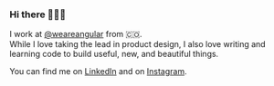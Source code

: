 ### Hi there 👨🏽‍💻

I work at [@weareangular](https://github.com/weareangular) from 🇨🇴.\
While I love taking the lead in product design, I also love writing and learning code to build useful, new, and beautiful things.

You can find me on [LinkedIn](https://linkedin.com/iamjuandis) and on [Instagram](https://instagram.com/iamjuandis).
